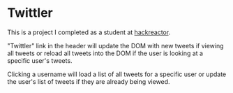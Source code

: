 # Twittler
This is a project I completed as a student at [hackreactor](http://hackreactor.com).

"Twittler" link in the header will update the DOM with new tweets if viewing all tweets or reload all tweets into the DOM if the user is looking at a specific user's tweets.

Clicking a username will load a list of all tweets for a specific user or update the user's list of tweets if they are already being viewed.
